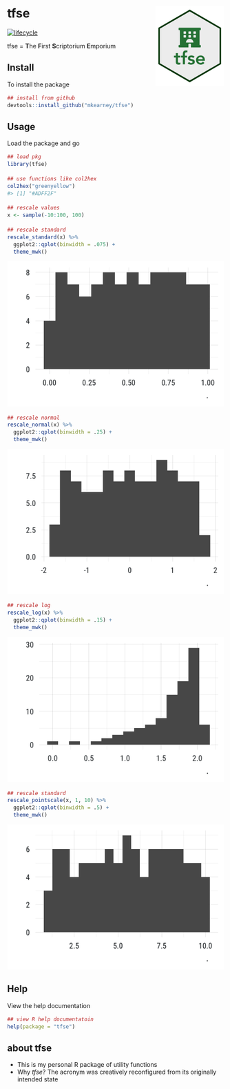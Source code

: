 
<!-- README.md is generated from README.Rmd. Please edit that file -->

# tfse <img src="man/figures/logo.png" width="160px" align="right" />

[![lifecycle](https://img.shields.io/badge/lifecycle-experimental-orange.svg)](https://www.tidyverse.org/lifecycle/#experimental)

tfse = **T**he **F**irst **S**criptorium **E**mporium

## Install

To install the package

``` r
## install from github
devtools::install_github("mkearney/tfse")
```

## Usage

Load the package and go

``` r
## load pkg
library(tfse)

## use functions like col2hex
col2hex("greenyellow")
#> [1] "#ADFF2F"

## rescale values
x <- sample(-10:100, 100)

## rescale standard
rescale_standard(x) %>%
  ggplot2::qplot(binwidth = .075) + 
  theme_mwk()
```

![](README-unnamed-chunk-3-1.png)<!-- -->

``` r
## rescale normal
rescale_normal(x) %>%
  ggplot2::qplot(binwidth = .25) + 
  theme_mwk()
```

![](README-unnamed-chunk-3-2.png)<!-- -->

``` r
## rescale log
rescale_log(x) %>%
  ggplot2::qplot(binwidth = .15) + 
  theme_mwk()
```

![](README-unnamed-chunk-3-3.png)<!-- -->

``` r
## rescale standard
rescale_pointscale(x, 1, 10) %>%
  ggplot2::qplot(binwidth = .5) + 
  theme_mwk()
```

![](README-unnamed-chunk-3-4.png)<!-- -->

## Help

View the help documentation

``` r
## view R help documentatoin
help(package = "tfse")
```

## about tfse

  - This is my personal R package of utility functions
  - Why *tfse*? The acronym was creatively reconfigured from its
    originally intended state
